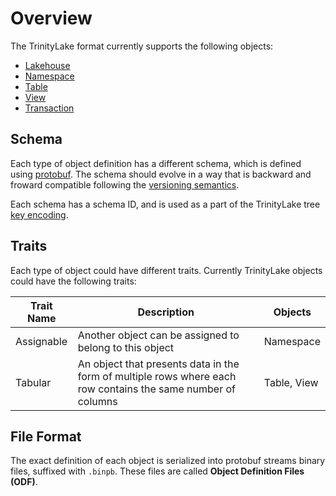 # Overview

The TrinityLake format currently supports the following objects:

- [Lakehouse](lakehouse.md)
- [Namespace](namespace.md)
- [Table](table/overview.md)
- [View](view.md)
- [Transaction](./transaction.md)

## Schema

Each type of object definition has a different schema, which is defined using [protobuf](https://protobuf.dev/).
The schema should evolve in a way that is backward and froward compatible following the [versioning semantics](../versioning.md#versioning-semantics).

Each schema has a schema ID, and is used as a part of the TrinityLake tree [key encoding](../key-encoding.md#encoded-object-definition-schema-id).

## Traits

Each type of object could have different traits. Currently TrinityLake objects could have the following traits:

| Trait Name | Description                                                                                                  | Objects     |
|------------|--------------------------------------------------------------------------------------------------------------|-------------|
| Assignable | Another object can be assigned to belong to this object                                                      | Namespace   |
| Tabular    | An object that presents data in the form of multiple rows where each row contains the same number of columns | Table, View |


## File Format

The exact definition of each object is serialized into protobuf streams binary files, suffixed with `.binpb`.
These files are called **Object Definition Files (ODF)**.
